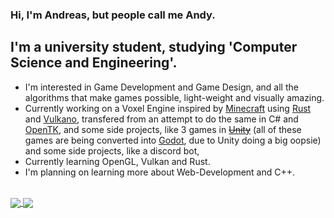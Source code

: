 ### Hi, I'm Andreas, but people call me Andy.

## I'm a university student, studying 'Computer Science and Engineering'.
- I'm interested in Game Development and Game Design, and all the algorithms that make games possible, light-weight and visually amazing.
- Currently working on a Voxel Engine inspired by [Minecraft][mclink] using [Rust][rustlink] and [Vulkano][vulkanolink], transfered from an attempt to do the same in C# and [OpenTK][opentklink], and some side projects, like 3 games in ~~[Unity][unity]~~ (all of these games are being converted into [Godot][godotlink], due to Unity doing a big oopsie) and some side projects, like a discord bot, 
- Currently learning OpenGL, Vulkan and Rust.
- I'm planning on learning more about Web-Development and C++.

<br />

<!-- [![Anurag's GitHub stats](https://vercel-github-stats-personal-fgshv749s-andreastars-projects.vercel.app/api?username=AndreasTar&show_icons=true&hide_border=true&hide=issues,contribs&count_private=true&theme=github_dark&langs_count=9&bg_color=0,4d014a,fffefe)](https://github.com/AndreasTar/VercelGithubStatsPersonal)


[![Top Langs](vercel-github-stats-personal-fgshv749s-andreastars-projects.vercel.app/api/top-langs/?username=AndreasTar&layout=compact)](https://github.com/AndreasTar/VercelGithubStatsPersonal) -->

<a href="https://github.com/AndreasTar/VercelGithubStatsPersonal">
  <img align="center" src="https://github-readme-stats.vercel.app/api?username=AndreasTar&show_icons=true&hide_border=true&hide=issues,contribs&count_private=true&theme=github_dark&langs_count=9&line_height=36&bg_color=0,4d014a,0d1117,0d1117&card_width=400" />
</a>

<a href="https://github.com/AndreasTar/VercelGithubStatsPersonal">
  <img align="center" src="https://github-readme-stats.vercel.app/api/top-langs/?username=AndreasTar&layout=compact&hide_border=true&count_private=true&theme=github_dark&langs_count=20&bg_color=0,0d1117,0d1117,4d014a&card_width=400" />
</a>


[unity]: https://unity.com/
[mclink]: https://www.minecraft.net/en-us
[opentklink]: https://opentk.net/
[godotlink]: https://godotengine.org/
[rustlink]: https://www.rust-lang.org/
[vulkanolink]: https://github.com/vulkano-rs
